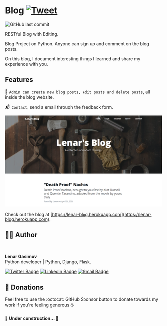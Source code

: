 # Blog [![Tweet](https://img.shields.io/twitter/url/http/shields.io.svg?style=social)](https://twitter.com/intent/tweet?&url=https://github.com/lenargasimov/blog&via=lenargasimov&hashtags=html,css,bootstrap,js,python,flask,developers)

![GitHub last commit](https://img.shields.io/github/last-commit/lenargasimov/blog?style=plastic)

RESTful Blog with Editing.

Blog Project on Python. Anyone can sign up and comment on the blog posts.

On this blog, I document interesting things I learned and share my experience with you.

## Features

🌿 `Admin can create new blog posts, edit posts and delete posts`, all inside the blog website.

📬 `Contact`, send a email through the feedback form.

![blog](blog.png)

Check out the blog at [https://lenar-blog.herokuapp.com](https://lenar-blog.herokuapp.com).


## 👨‍💻 Author

<img style="border-radius: 50%" src="https://github.com/lenargasimov.png" width="100px;" alt=""/>
<br>
  
<p>
<b>Lenar Gasimov</b><br>Python developer | Python, Django, Flask.</p>


[![Twitter Badge](https://img.shields.io/badge/-@lenargasimov-1ca0f1?style=flat-square&labelColor=1ca0f1&logo=twitter&logoColor=white&link=https://twitter.com/lenargasimov)](https://twitter.com/lenargasimov) [![Linkedin Badge](https://img.shields.io/badge/-lenargasimov-blue?style=flat-square&logo=Linkedin&logoColor=white&link=https://www.linkedin.com/in/lenargasimov/)](https://www.linkedin.com/in/lenargasimov/)
[![Gmail Badge](https://img.shields.io/badge/-lenargasimovdev@gmail.com-c14438?style=flat-square&logo=Gmail&logoColor=white&link=mailto:lenargasimovdev@gmail.com)](mailto:lenargasimovdev@gmail.com)

## 💸 Donations

Feel free to use the :octocat: GitHub Sponsor button to donate towards my work if you're feeling generous ☕️

<h4>

🚧 Under construction... 🚧

</h4>